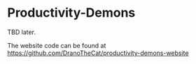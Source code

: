 # Productivity-Demons
TBD later.

The website code can be found at https://github.com/DranoTheCat/productivity-demons-website
